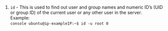 1. `id` - This is used to find out user and group names and numeric ID’s (UID or group ID) of the current user or any other user in the server.  
        Example:    
        ```console
        ubuntu@ip-exampleIP:~$ id -u root
        0
        ```